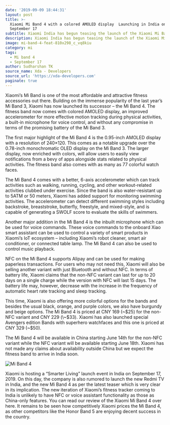 ```yaml
---
date: '2019-09-09 18:44:31'
layout: post
title: >-
  Xiaomi Mi Band 4 with a colored AMOLED display  Launching in India on
  September 17
subtitle: Xiaomi India has begun teasing the launch of the Xiaomi Mi Band 4 in India
description: Xiaomi India has begun teasing the launch of the Xiaomi Mi Band 4 in India
image: mi-band-4-feat-810x298_c_vq8kiu
category: mi
tags:
  - Mi band 4
  - September 17
author: Sudharshan TK
source_name: Xda - Developers
source_url: 'https://xda-developers.com'
paginate: true
---
```



Xiaomi’s Mi Band is one of the most affordable and attractive fitness accessories out there. Building on the immense popularity of the last year’s Mi Band 3, Xiaomi has now launched its successor – the Mi Band 4. The fitness band now comes with colored AMOLED display, an improved accelerometer for more effective motion tracking during physical activities, a built-in microphone for voice control, and without any compromise in terms of the promising battery of the Mi Band 3.

The first major highlight of the Mi Band 4 is the 0.95-inch AMOLED display with a resolution of 240×120. This comes as a notable upgrade over the 0.78-inch monochromatic OLED display on the Mi Band 3. The larger display, now enriched with colors, will allow users to easily view notifications from a bevy of apps alongside stats related to physical activities. The fitness band also comes with as many as 77 colorful watch faces.

The Mi Band 4 comes with a better, 6-axis accelerometer which can track activities such as walking, running, cycling, and other workout-related activities clubbed under exercise. Since the band is also water-resistant up to 5ATM or 50 meters, Xiaomi has added support for monitoring swimming activities. The accelerometer can detect different swimming styles including backstroke, breaststroke, butterfly, freestyle, and mixed-style, and is capable of generating a SWOLF score to evaluate the skills of swimmers.

Another major addition in the Mi Band 4 is the inbuilt microphone which can be used for voice commands. These voice commands to the onboard Xiao smart assistant can be used to control a variety of smart products in Xiaomi’s IoT ecosystem – including Xiaomi’s robot cleaner, smart air conditioner, or connected table lamp. The Mi Band 4 can also be used to control music playback.

NFC on the Mi Band 4 supports Alipay and can be used for making paperless transactions. For users who may not need this, Xiaomi will also be selling another variant with just Bluetooth and without NFC. In terms of battery life, Xiaomi claims that the non-NFC variant can last for up to 20 days on a single charge while the version with NFC will last 15 days. The battery life may, however, decrease with the increase in the frequency of automatic heart rate tracking and sleep tracking.

This time, Xiaomi is also offering more colorful options for the bands and besides the usual black, orange, and purple colors, we also have burgundy and beige options. The Mi Band 4 is priced at CNY 169 (\~$25) for the non-NFC variant and CNY 229 (\~$33). Xiaomi has also launched special Avengers edition Bands with superhero watchfaces and this one is priced at CNY 329 (~$50).

The Mi Band 4 will be available in China starting June 14th for the non-NFC variant while the NFC variant will be available starting June 18th. Xiaomi has not made any claims about availability outside China but we expect the fitness band to arrive in India soon.

![Mi Band 4](https://res.cloudinary.com/read-write-tech/image/upload/v1568035074/Xiaomi-Mi-Band-4-Teaser_vjdlow.jpg "Mi band 4 Banner")

Xiaomi is hosting a “Smarter Living” launch event in India on September 17, 2019. On this day, the company is also rumored to launch the new Redmi TV in India, and the new Mi Band 4 as per the latest teaser which is very clear in its implication. The new iteration of Xiaomi’s fitness tracker coming to India is unlikely to have NFC or voice assistant functionality as those as China-only features. You can read our review of the Xiaomi Mi Band 4 over here. It remains to be seen how competitively Xiaomi prices the Mi Band 4, as other competitors like the Honor Band 5 are enjoying decent success in the country.
